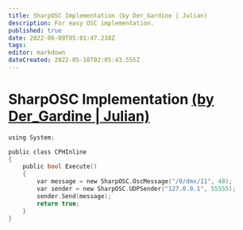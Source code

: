 ```yaml
---
title: SharpOSC Implementation (by Der_Gardine | Julian)
description: For easy OSC implementation.
published: true
date: 2022-06-09T05:01:47.238Z
tags: 
editor: markdown
dateCreated: 2022-05-18T02:05:43.555Z
---
```


# SharpOSC Implementation [(by Der_Gardine | Julian)](https://www.twitch.tv/der_gardine)
```c
using System;

public class CPHInline
{
	public bool Execute()
	{
		var message = new SharpOSC.OscMessage("/0/dmx/11", 48);
		var sender = new SharpOSC.UDPSender("127.0.0.1", 55555);
		sender.Send(message);
		return true;
	}
}
```